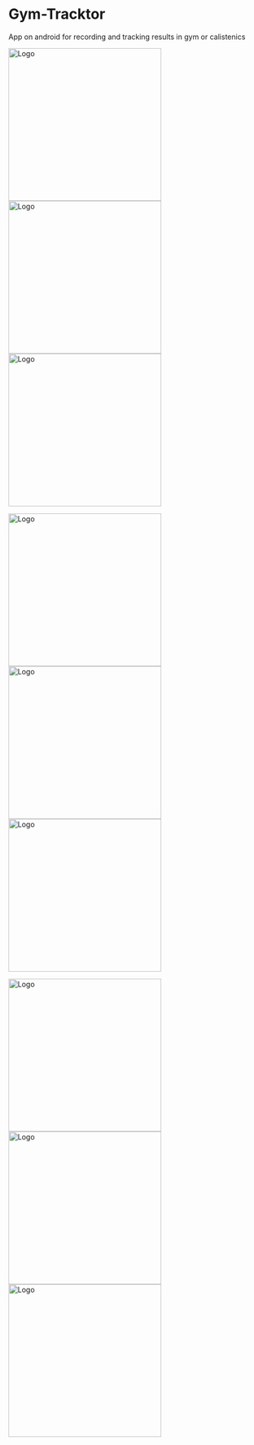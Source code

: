 # Gym-Tracktor
App on android for recording and tracking results in gym or calistenics

<p float="left">
<img src="GymTractor/Documentation/1.jpg" alt="Logo" width="300"/>
<img src="GymTractor/Documentation/2.jpg" alt="Logo" width="300"/>
<img src="GymTractor/Documentation/3.jpg" alt="Logo" width="300"/>
</p>

<p float="left">
<img src="GymTractor/Documentation/5.jpg" alt="Logo" width="300"/>
<img src="GymTractor/Documentation/6.jpg" alt="Logo" width="300"/>
<img src="GymTractor/Documentation/7.jpg" alt="Logo" width="300"/>
</p>

<p float="left">
<img src="GymTractor/Documentation/8.jpg" alt="Logo" width="300"/>
<img src="GymTractor/Documentation/9.jpg" alt="Logo" width="300"/>
<img src="GymTractor/Documentation/10.jpg" alt="Logo" width="300"/>
</p>
